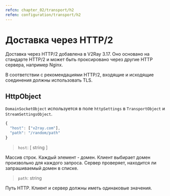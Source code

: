 ```yaml
---
refcn: chapter_02/transport/h2
refen: configuration/transport/h2
---
```


# Доставка через HTTP/2 

Доставка через HTTP/2 добавлена в V2Ray 3.17. Оно основано на стандарте HTTP/2 и может быть проксировано через другие HTTP сервера, например Nginx.

В соответствии с рекомендациями HTTP/2, входящие и исходящие соединения должны использовать TLS.

## HttpObject

`DomainSocketObject` используется в поле `httpSettings` в `TransportObject` и `StreamSettingsObject`.

```javascript
{
  "host": ["v2ray.com"],
  "path": "/random/path"
}
```

> `host`: \[ string \]

Массив строк. Каждый элемент - домен. Клиент выбирает домен произвольно для каждого запроса. Сервер проверяет, находится ли запрашиваемый домен в списке.

> `path`: string

Путь HTTP. Клиент и сервер должны иметь одинаковые значения.